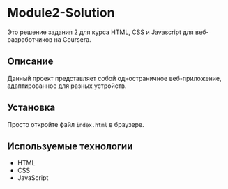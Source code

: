 # Module2-Solution

Это решение задания 2 для курса HTML, CSS и Javascript для веб-разработчиков на Coursera.

## Описание

Данный проект представляет собой одностраничное веб-приложение, адаптированное для разных устройств. 

## Установка

Просто откройте файл `index.html` в браузере.

## Используемые технологии

- HTML
- CSS
- JavaScript
